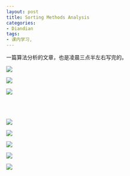 ```yaml
---
layout: post
title: Sorting Methods Analysis
categories:
- Diandian
tags:
- 课内学习, 
---
```

<p>一篇算法分析的文章，也是凌晨三点半左右写完的。</p>
<p><img src="http://m2.img.srcdd.com/farm4/d/2012/0627/10/4A430A0E96A893745146DC289CD2382A_B500_900_500_643.PNG" /><br /></p>
<p></p>
<p><img src="http://m3.img.srcdd.com/farm4/d/2012/0627/10/8C1DD2B02FD855F1DE257B41EA3E034C_B500_900_500_634.PNG" /></p>
<p><img src="http://m3.img.srcdd.com/farm4/d/2012/0627/10/1AF24455662E6086A84BC0BD70992A66_B500_900_500_638.PNG" /></p>
<p><br /><br /><br /><img src="http://m3.img.srcdd.com/farm5/d/2012/0627/10/66AEAFD8C3A9F2FD25C8881559CBE632_B500_900_500_637.PNG" /></p>
<p><img src="http://m3.img.srcdd.com/farm4/d/2012/0627/10/D0476BB656DB45C29FA22A4FE5CB2EA1_B500_900_500_637.PNG" /></p>
<p><img src="http://m3.img.srcdd.com/farm5/d/2012/0627/10/D5A9A1E96715C705FD8D90FBA76E4B95_B500_900_500_634.PNG" /></p>
<p><img src="http://m2.img.srcdd.com/farm4/d/2012/0627/10/1543D54FB8AE1F95F0B048D49CB3C768_B500_900_500_637.PNG" /></p>
<p><img src="http://m1.img.srcdd.com/farm4/d/2012/0627/10/73D9F3038E6CBCC5EDC1AF818892E89C_B500_900_500_638.PNG" /><br /><br /><br /><br /></p>
<p></p>
